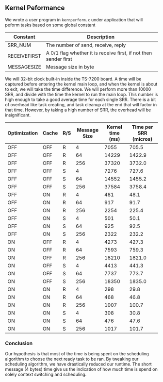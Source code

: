 ## Kernel Peformance 

We wrote a user program in `kernperform.c` under application that will peform tasks based on some global constant

| Constant | Description |
| ------ | ------ |
| SRR_NUM | The number of send, receive, reply |
| RECEIVEFIRST | A 0/1 flag whether it is receive first, if not then sender first  |
| MESSAGESIZE | Message size in byte  |

We will 32-bit clock built-in inside the TS-7200 board. A time will be captured before entering the kernel main loop, and when the kernel is about to exit, we will take the time difference. We will perform more than 10000 SRR, and divide with the time the kernel to run the main loop. This number is high enough to take a good average time for each single SRR. There is a bit of overhead like task creating, and task cleanup at the end that will factor in that time. However, by taking a high number of SRR, the overhead will be insignificant.

| Optimization | Cache | R/S | Message Size | Kernel time (ms) | Time per SRR (micros)
| ------------ | ----  | --- | ------------ | -----------      |  ----
| OFF          |   OFF  | R  | 4 | 7055 | 705.5
| OFF          |   OFF  | R  | 64 | 14229 | 1422.9
| OFF          |   OFF  | R  | 256 | 37320 | 3732.0
| OFF          |   OFF  | S  | 4 | 7276 | 727.6
| OFF          |   OFF  | S  | 64 | 14552 | 1455.2
| OFF          |   OFF  | S  | 256 | 37584 | 3758.4
| OFF          |   ON  | R  | 4 | 481 | 48.1
| OFF          |   ON  | R  | 64 | 917 | 91.7
| OFF          |   ON  | R  | 256 | 2254 | 225.4
| OFF          |   ON  | S  | 4 | 501 | 50.1
| OFF          |   ON  | S  | 64 | 925 | 92.5
| OFF          |   ON  | S  | 256 | 2322 | 232.2
| ON          |   OFF  | R  | 4 | 4273 | 427.3
| ON          |   OFF  | R  | 64 | 7593 | 759.3
| ON          |   OFF  | R  | 256 | 18210 | 1821.0
| ON          |   OFF  | S  | 4 | 4413 | 441.3
| ON          |   OFF  | S  | 64 | 7737 | 773.7
| ON          |   OFF  | S  | 256 | 18350 | 1835.0
| ON          |   ON  | R  | 4 | 298 | 29.8
| ON          |   ON  | R  | 64 | 468 | 46.8
| ON          |   ON  | R  | 256 | 1007 | 100.7
| ON          |   ON  | S  | 4 | 308 | 30.8
| ON          |   ON  | S  | 64 | 476 | 47.6
| ON          |   ON  | S  | 256 | 1017 | 101.7

### Conclusion

Our hypothesis is that most of the time is being spent on the scheduling algorithm 
to choose the next ready task to be ran. By tweaking our scheduling algorithm, we
have drastically reduced our runtime. The short message (4 bytes) time give us the
indication of how much time is spend on solely context switching and scheduling.
